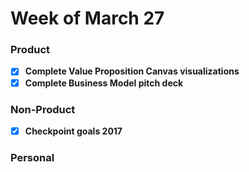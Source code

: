 # Week of March 27

### Product
- [x] **Complete Value Proposition Canvas visualizations**
- [x] **Complete Business Model pitch deck**

### Non-Product
- [x] **Checkpoint goals 2017**

### Personal
